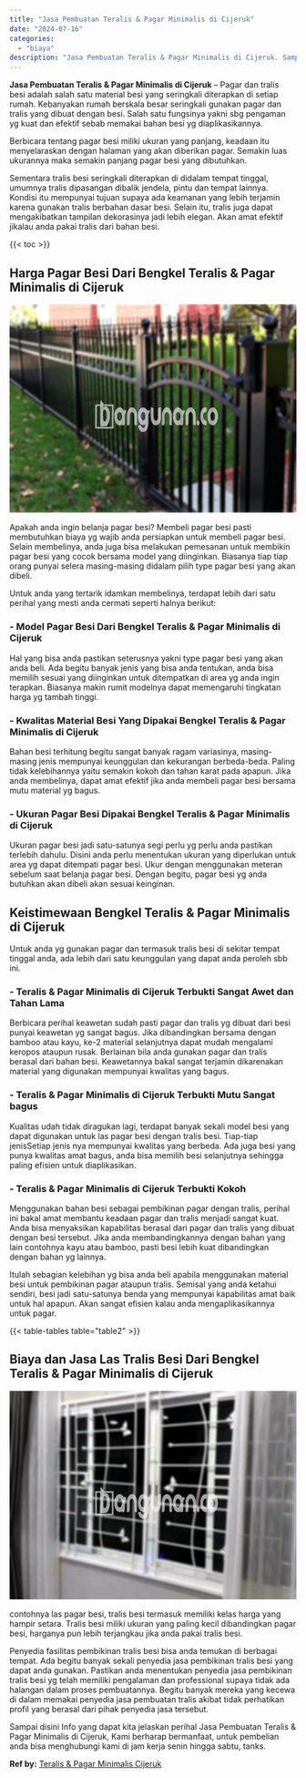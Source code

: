 ```yaml
---
title: "Jasa Pembuatan Teralis & Pagar Minimalis di Cijeruk"
date: "2024-07-16"
categories: 
  - "biaya"
description: "Jasa Pembuatan Teralis & Pagar Minimalis di Cijeruk. Sampai disini Info yang dapat kita jelaskan perihal Jasa Pembuatan Teralis & Pagar Minimalis di Cijeruk,..."
---
```


**Jasa Pembuatan Teralis & Pagar Minimalis di Cijeruk** – Pagar dan tralis besi adalah salah satu material besi yang seringkali diterapkan di setiap rumah. Kebanyakan rumah berskala besar seringkali gunakan pagar dan tralis yang dibuat dengan besi. Salah satu fungsinya yakni sbg pengaman yg kuat dan efektif sebab memakai bahan besi yg diaplikasikannya.

Berbicara tentang pagar besi miliki ukuran yang panjang, keadaan itu menyelaraskan dengan halaman yang akan diberikan pagar. Semakin luas ukurannya maka semakin panjang pagar besi yang dibutuhkan.

Sementara tralis besi seringkali diterapkan di didalam tempat tinggal, umumnya tralis dipasangan dibalik jendela, pintu dan tempat lainnya. Kondisi itu mempunyai tujuan supaya ada keamanan yang lebih terjamin karena gunakan tralis berbahan dasar besi. Selain itu, tralis juga dapat mengakibatkan tampilan dekorasinya jadi lebih elegan. Akan amat efektif jikalau anda pakai tralis dari bahan besi.

{{< toc >}}

## Harga Pagar Besi Dari Bengkel Teralis & Pagar Minimalis di Cijeruk

![Jasa Pembuatan Teralis & Pagar Minimalis di Cijeruk](/images/pagar-minimalis-murah-65.png)

Apakah anda ingin belanja pagar besi? Membeli pagar besi pasti membutuhkan biaya yg wajib anda persiapkan untuk membeli pagar besi. Selain membelinya, anda juga bisa melakukan pemesanan untuk membikin pagar besi yang cocok bersama model yang diinginkan. Biasanya tiap tiap orang punyai selera masing-masing didalam pilih type pagar besi yang akan dibeli.

Untuk anda yang tertarik idamkan membelinya, terdapat lebih dari satu perihal yang mesti anda cermati seperti halnya berikut:
### \- Model Pagar Besi Dari Bengkel Teralis & Pagar Minimalis di Cijeruk

Hal yang bisa anda pastikan seterusnya yakni type pagar besi yang akan anda beli. Ada begitu banyak jenis yang bisa anda tentukan, anda bisa memilih sesuai yang diinginkan untuk ditempatkan di area yg anda ingin terapkan. Biasanya makin rumit modelnya dapat memengaruhi tingkatan harga yg tambah tinggi.

### \- Kwalitas Material Besi Yang Dipakai Bengkel Teralis & Pagar Minimalis di Cijeruk

Bahan besi terhitung begitu sangat banyak ragam variasinya, masing-masing jenis mempunyai keunggulan dan kekurangan berbeda-beda. Paling tidak kelebihannya yaitu semakin kokoh dan tahan karat pada apapun. Jika anda membelinya, dapat amat efektif jika anda membeli pagar besi bersama mutu material yg bagus.

### \- Ukuran Pagar Besi Dipakai Bengkel Teralis & Pagar Minimalis di Cijeruk

Ukuran pagar besi jadi satu-satunya segi perlu yg perlu anda pastikan terlebih dahulu. Disini anda perlu menentukan ukuran yang diperlukan untuk area yg dapat ditempati pagar besi. Ukur dengan menggunakan meteran sebelum saat belanja pagar besi. Dengan begitu, pagar besi yg anda butuhkan akan dibeli akan sesuai keinginan.

## Keistimewaan Bengkel Teralis & Pagar Minimalis di Cijeruk

Untuk anda yg gunakan pagar dan termasuk tralis besi di sekitar tempat tinggal anda, ada lebih dari satu keunggulan yang dapat anda peroleh sbb ini.

### \- Teralis & Pagar Minimalis di Cijeruk Terbukti Sangat Awet dan Tahan Lama

Berbicara perihal keawetan sudah pasti pagar dan tralis yg dibuat dari besi punyai keawetan yg sangat bagus. Jika dibandingkan bersama dengan bamboo atau kayu, ke-2 material selanjutnya dapat mudah mengalami keropos ataupun rusak. Berlainan bila anda gunakan pagar dan tralis berasal dari bahan besi. Keawetannya bakal sangat terjamin dikarenakan material yang digunakan mempunyai kwalitas yang bagus.

### \- Teralis & Pagar Minimalis di Cijeruk Terbukti Mutu Sangat bagus

Kualitas udah tidak diragukan lagi, terdapat banyak sekali model besi yang dapat digunakan untuk las pagar besi dengan tralis besi. Tiap-tiap jenisSetiap jenis nya mempunyai kwalitas yang berbeda. Ada juga besi yang punya kwalitas amat bagus, anda bisa memilih besi selanjutnya sehingga paling efisien untuk diaplikasikan.

### \- Teralis & Pagar Minimalis di Cijeruk Terbukti Kokoh

Menggunakan bahan besi sebagai pembikinan pagar dengan tralis, perihal ini bakal amat membantu keadaan pagar dan tralis menjadi sangat kuat. Anda bisa menyaksikan kapabilitas berasal dari pagar dan tralis yang dibuat dengan besi tersebut. Jika anda membandingkannya dengan bahan yang lain contohnya kayu atau bamboo, pasti besi lebih kuat dibandingkan dengan bahan yg lainnya.

Itulah sebagian kelebihan yg bisa anda beli apabila menggunakan material besi untuk pembikinan pagar ataupun tralis. Semisal yang anda ketahui sendiri, besi jadi satu-satunya benda yang mempunyai kapabilitas amat baik untuk hal apapun. Akan sangat efisien kalau anda mengaplikasikannya untuk pagar.

{{< table-tables table="table2" >}}

## Biaya dan Jasa Las Tralis Besi Dari Bengkel Teralis & Pagar Minimalis di Cijeruk

![Jasa Pembuatan Teralis & Pagar Minimalis di Cijeruk](/images/teralis-minimalis-murah-21.png)

contohnya las pagar besi, tralis besi termasuk memiliki kelas harga yang hampir setara. Tralis besi miliki ukuran yang paling kecil dibandingkan pagar besi, harganya pun lebih terjangkau jika anda pakai tralis besi.

Penyedia fasilitas pembikinan tralis besi bisa anda temukan di berbagai tempat. Ada begitu banyak sekali penyedia jasa pembikinan tralis besi yang dapat anda gunakan. Pastikan anda menentukan penyedia jasa pembikinan tralis besi yg telah memiliki pengalaman dan professional supaya tidak ada halangan dalam proses pembuatannya. Begitu banyak mereka yang kecewa di dalam memakai penyedia jasa pembuatan tralis akibat tidak perhatikan profil yang berasal dari pihak penyedia jasa tersebut.

Sampai disini Info yang dapat kita jelaskan perihal Jasa Pembuatan Teralis & Pagar Minimalis di Cijeruk, Kami berharap bermanfaat, untuk pembelian anda bisa menghubungi kami di jam kerja senin hingga sabtu, tanks.

**Ref by:** [Teralis & Pagar Minimalis Cijeruk](https://id.wikipedia.org/wiki/Teralis)
